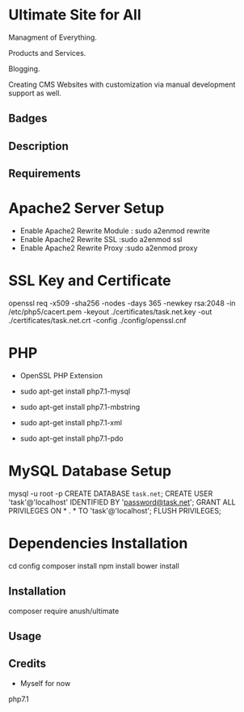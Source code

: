 Ultimate Site for All
=====================

Managment of Everything.

Products and Services.

Blogging.

Creating CMS Websites with customization via manual development support as well.

## Badges
## Description
## Requirements

# Apache2 Server Setup
* Enable Apache2 Rewrite Module : sudo a2enmod rewrite
* Enable Apache2 Rewrite SSL :sudo a2enmod ssl
* Enable Apache2 Rewrite Proxy :sudo a2enmod proxy

# SSL Key and Certificate
openssl req -x509  -sha256 -nodes -days 365 -newkey rsa:2048 -in /etc/php5/cacert.pem  -keyout ./certificates/task.net.key -out ./certificates/task.net.crt -config ./config/openssl.cnf

# PHP

* OpenSSL PHP Extension
<!-- PDO PHP Extension -->
* sudo apt-get install php7.1-mysql
<!-- Mbstring PHP Extension -->
* sudo apt-get install php7.1-mbstring
<!-- XML PHP Extension -->
* sudo apt-get install php7.1-xml 
<!-- PDO PHP Extension -->
* sudo apt-get install php7.1-pdo 

# MySQL Database Setup

mysql -u root -p
CREATE DATABASE `task.net`;
CREATE USER 'task'@'localhost' IDENTIFIED BY 'password@task.net';
GRANT ALL PRIVILEGES ON * . * TO 'task'@'localhost';
FLUSH PRIVILEGES;

# Dependencies Installation

cd config
composer install
npm install
bower install

## Installation

composer require anush/ultimate

## Usage

## Credits

* Myself for now

php7.1